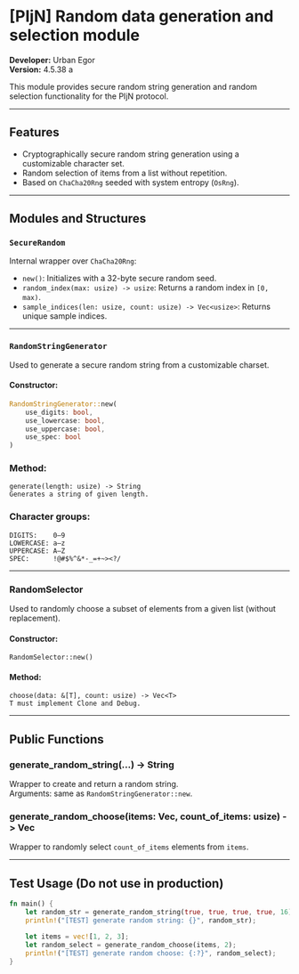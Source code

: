 # [PIjN] Random data generation and selection module

**Developer:** Urban Egor  
**Version:** 4.5.38 a

This module provides secure random string generation and random selection functionality for the PIjN protocol.

---

## Features

- Cryptographically secure random string generation using a customizable character set.
- Random selection of items from a list without repetition.
- Based on `ChaCha20Rng` seeded with system entropy (`OsRng`).

---

## Modules and Structures

### `SecureRandom`

Internal wrapper over `ChaCha20Rng`:

- `new()`: Initializes with a 32-byte secure random seed.
- `random_index(max: usize) -> usize`: Returns a random index in `[0, max)`.
- `sample_indices(len: usize, count: usize) -> Vec<usize>`: Returns unique sample indices.

---

### `RandomStringGenerator`

Used to generate a secure random string from a customizable charset.

#### Constructor:
```rust
RandomStringGenerator::new(
    use_digits: bool,
    use_lowercase: bool,
    use_uppercase: bool,
    use_spec: bool
)
```

### Method:

    generate(length: usize) -> String  
    Generates a string of given length.

### Character groups:

    DIGITS:    0–9  
    LOWERCASE: a–z  
    UPPERCASE: A–Z  
    SPEC:      !@#$%^&*-_=+~><?/

---

### RandomSelector<T>

Used to randomly choose a subset of elements from a given list (without replacement).

#### Constructor:

    RandomSelector::new()

#### Method:

    choose(data: &[T], count: usize) -> Vec<T>  
    T must implement Clone and Debug.

---

## Public Functions

### generate_random_string(...) -> String

Wrapper to create and return a random string.  
Arguments: same as `RandomStringGenerator::new`.

### generate_random_choose<T>(items: Vec<T>, count_of_items: usize) -> Vec<T>

Wrapper to randomly select `count_of_items` elements from `items`.

---

## Test Usage (Do not use in production)

```rust
fn main() {
    let random_str = generate_random_string(true, true, true, true, 16);
    println!("[TEST] generate random string: {}", random_str);

    let items = vec![1, 2, 3];
    let random_select = generate_random_choose(items, 2);
    println!("[TEST] generate random choose: {:?}", random_select);
}
